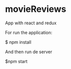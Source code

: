 # movieReviews
App with react and redux

For run the application:

$ npm install

And then run de server

$npm start
